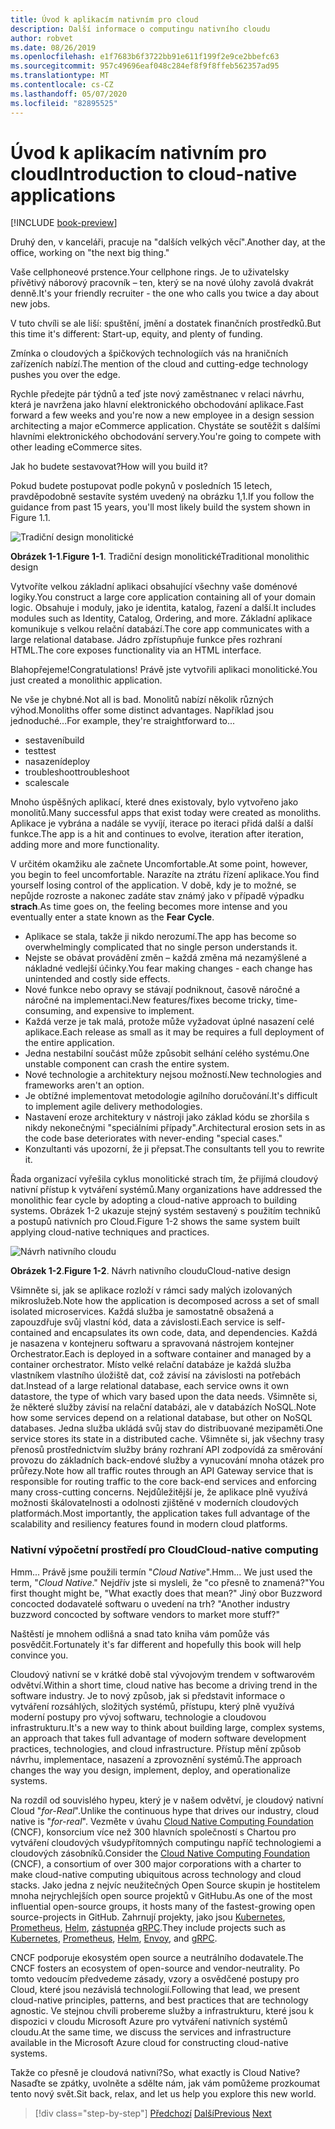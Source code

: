 ```yaml
---
title: Úvod k aplikacím nativním pro cloud
description: Další informace o computingu nativního cloudu
author: robvet
ms.date: 08/26/2019
ms.openlocfilehash: e1f7683b6f3722bb91e611f199f2e9ce2bbefc63
ms.sourcegitcommit: 957c49696eaf048c284ef8f9f8ffeb562357ad95
ms.translationtype: MT
ms.contentlocale: cs-CZ
ms.lasthandoff: 05/07/2020
ms.locfileid: "82895525"
---
```

# <a name="introduction-to-cloud-native-applications"></a><span data-ttu-id="f434b-103">Úvod k aplikacím nativním pro cloud</span><span class="sxs-lookup"><span data-stu-id="f434b-103">Introduction to cloud-native applications</span></span>

[!INCLUDE [book-preview](../../../includes/book-preview.md)]

<span data-ttu-id="f434b-104">Druhý den, v kanceláři, pracuje na "dalších velkých věcí".</span><span class="sxs-lookup"><span data-stu-id="f434b-104">Another day, at the office, working on "the next big thing."</span></span>

<span data-ttu-id="f434b-105">Vaše cellphoneové prstence.</span><span class="sxs-lookup"><span data-stu-id="f434b-105">Your cellphone rings.</span></span> <span data-ttu-id="f434b-106">Je to uživatelsky přívětivý náborový pracovník – ten, který se na nové úlohy zavolá dvakrát denně.</span><span class="sxs-lookup"><span data-stu-id="f434b-106">It's your friendly recruiter - the one who calls you twice a day about new jobs.</span></span>

<span data-ttu-id="f434b-107">V tuto chvíli se ale liší: spuštění, jmění a dostatek finančních prostředků.</span><span class="sxs-lookup"><span data-stu-id="f434b-107">But this time it's different: Start-up, equity, and plenty of funding.</span></span>

<span data-ttu-id="f434b-108">Zmínka o cloudových a špičkových technologiích vás na hraničních zařízeních nabízí.</span><span class="sxs-lookup"><span data-stu-id="f434b-108">The mention of the cloud and cutting-edge technology pushes you over the edge.</span></span>

<span data-ttu-id="f434b-109">Rychle předejte pár týdnů a teď jste nový zaměstnanec v relaci návrhu, která je navržena jako hlavní elektronického obchodování aplikace.</span><span class="sxs-lookup"><span data-stu-id="f434b-109">Fast forward a few weeks and you're now a new employee in a design session architecting a major eCommerce application.</span></span> <span data-ttu-id="f434b-110">Chystáte se soutěžit s dalšími hlavními elektronického obchodování servery.</span><span class="sxs-lookup"><span data-stu-id="f434b-110">You're going to compete with other leading eCommerce sites.</span></span>

<span data-ttu-id="f434b-111">Jak ho budete sestavovat?</span><span class="sxs-lookup"><span data-stu-id="f434b-111">How will you build it?</span></span>

<span data-ttu-id="f434b-112">Pokud budete postupovat podle pokynů v posledních 15 letech, pravděpodobně sestavíte systém uvedený na obrázku 1,1.</span><span class="sxs-lookup"><span data-stu-id="f434b-112">If you follow the guidance from past 15 years, you'll most likely build the system shown in Figure 1.1.</span></span>

![Tradiční design monolitické](./media/monolithic-design.png)

<span data-ttu-id="f434b-114">**Obrázek 1-1**.</span><span class="sxs-lookup"><span data-stu-id="f434b-114">**Figure 1-1**.</span></span> <span data-ttu-id="f434b-115">Tradiční design monolitické</span><span class="sxs-lookup"><span data-stu-id="f434b-115">Traditional monolithic design</span></span>

<span data-ttu-id="f434b-116">Vytvoříte velkou základní aplikaci obsahující všechny vaše doménové logiky.</span><span class="sxs-lookup"><span data-stu-id="f434b-116">You construct a large core application containing all of your domain logic.</span></span> <span data-ttu-id="f434b-117">Obsahuje i moduly, jako je identita, katalog, řazení a další.</span><span class="sxs-lookup"><span data-stu-id="f434b-117">It includes modules such as Identity, Catalog, Ordering, and more.</span></span> <span data-ttu-id="f434b-118">Základní aplikace komunikuje s velkou relační databází.</span><span class="sxs-lookup"><span data-stu-id="f434b-118">The core app communicates with a large relational database.</span></span> <span data-ttu-id="f434b-119">Jádro zpřístupňuje funkce přes rozhraní HTML.</span><span class="sxs-lookup"><span data-stu-id="f434b-119">The core exposes functionality via an HTML interface.</span></span>

<span data-ttu-id="f434b-120">Blahopřejeme!</span><span class="sxs-lookup"><span data-stu-id="f434b-120">Congratulations!</span></span>  <span data-ttu-id="f434b-121">Právě jste vytvořili aplikaci monolitické.</span><span class="sxs-lookup"><span data-stu-id="f434b-121">You just created a monolithic application.</span></span>

<span data-ttu-id="f434b-122">Ne vše je chybné.</span><span class="sxs-lookup"><span data-stu-id="f434b-122">Not all is bad.</span></span> <span data-ttu-id="f434b-123">Monolitů nabízí několik různých výhod.</span><span class="sxs-lookup"><span data-stu-id="f434b-123">Monoliths offer some distinct advantages.</span></span> <span data-ttu-id="f434b-124">Například jsou jednoduché...</span><span class="sxs-lookup"><span data-stu-id="f434b-124">For example, they're straightforward to...</span></span>

- <span data-ttu-id="f434b-125">sestavení</span><span class="sxs-lookup"><span data-stu-id="f434b-125">build</span></span>
- <span data-ttu-id="f434b-126">test</span><span class="sxs-lookup"><span data-stu-id="f434b-126">test</span></span>
- <span data-ttu-id="f434b-127">nasazení</span><span class="sxs-lookup"><span data-stu-id="f434b-127">deploy</span></span>
- <span data-ttu-id="f434b-128">troubleshoot</span><span class="sxs-lookup"><span data-stu-id="f434b-128">troubleshoot</span></span>
- <span data-ttu-id="f434b-129">scale</span><span class="sxs-lookup"><span data-stu-id="f434b-129">scale</span></span>

<span data-ttu-id="f434b-130">Mnoho úspěšných aplikací, které dnes existovaly, bylo vytvořeno jako monolitů.</span><span class="sxs-lookup"><span data-stu-id="f434b-130">Many successful apps that exist today were created as monoliths.</span></span> <span data-ttu-id="f434b-131">Aplikace je vybrána a nadále se vyvíjí, iterace po iteraci přidá další a další funkce.</span><span class="sxs-lookup"><span data-stu-id="f434b-131">The app is a hit and continues to evolve, iteration after iteration, adding more and more functionality.</span></span>

<span data-ttu-id="f434b-132">V určitém okamžiku ale začnete Uncomfortable.</span><span class="sxs-lookup"><span data-stu-id="f434b-132">At some point, however, you begin to feel uncomfortable.</span></span> <span data-ttu-id="f434b-133">Narazíte na ztrátu řízení aplikace.</span><span class="sxs-lookup"><span data-stu-id="f434b-133">You find yourself losing control of the application.</span></span> <span data-ttu-id="f434b-134">V době, kdy je to možné, se nepůjde rozroste a nakonec zadáte stav známý jako v případě výpadku **strach**.</span><span class="sxs-lookup"><span data-stu-id="f434b-134">As time goes on, the feeling becomes more intense and you eventually enter a state known as the **Fear Cycle**.</span></span>

- <span data-ttu-id="f434b-135">Aplikace se stala, takže ji nikdo nerozumí.</span><span class="sxs-lookup"><span data-stu-id="f434b-135">The app has become so overwhelmingly complicated that no single person understands it.</span></span>
- <span data-ttu-id="f434b-136">Nejste se obávat provádění změn – každá změna má nezamýšlené a nákladné vedlejší účinky.</span><span class="sxs-lookup"><span data-stu-id="f434b-136">You fear making changes - each change has unintended and costly side effects.</span></span>
- <span data-ttu-id="f434b-137">Nové funkce nebo opravy se stávají podniknout, časově náročné a náročné na implementaci.</span><span class="sxs-lookup"><span data-stu-id="f434b-137">New features/fixes become tricky, time-consuming, and expensive to implement.</span></span>
- <span data-ttu-id="f434b-138">Každá verze je tak malá, protože může vyžadovat úplné nasazení celé aplikace.</span><span class="sxs-lookup"><span data-stu-id="f434b-138">Each release as small as it may be requires a full deployment of the entire application.</span></span>
- <span data-ttu-id="f434b-139">Jedna nestabilní součást může způsobit selhání celého systému.</span><span class="sxs-lookup"><span data-stu-id="f434b-139">One unstable component can crash the entire system.</span></span>
- <span data-ttu-id="f434b-140">Nové technologie a architektury nejsou možností.</span><span class="sxs-lookup"><span data-stu-id="f434b-140">New technologies and frameworks aren't an option.</span></span>
- <span data-ttu-id="f434b-141">Je obtížné implementovat metodologie agilního doručování.</span><span class="sxs-lookup"><span data-stu-id="f434b-141">It's difficult to implement agile delivery methodologies.</span></span>
- <span data-ttu-id="f434b-142">Nastavení eroze architektury v nástroji jako základ kódu se zhoršila s nikdy nekonečnými "speciálními případy".</span><span class="sxs-lookup"><span data-stu-id="f434b-142">Architectural erosion sets in as the code base deteriorates with never-ending "special cases."</span></span>
- <span data-ttu-id="f434b-143">Konzultanti vás upozorní, že ji přepsat.</span><span class="sxs-lookup"><span data-stu-id="f434b-143">The consultants tell you to rewrite it.</span></span>

<span data-ttu-id="f434b-144">Řada organizací vyřešila cyklus monolitické strach tím, že přijímá cloudový nativní přístup k vytváření systémů.</span><span class="sxs-lookup"><span data-stu-id="f434b-144">Many organizations have addressed the monolithic fear cycle by adopting a cloud-native approach to building systems.</span></span> <span data-ttu-id="f434b-145">Obrázek 1-2 ukazuje stejný systém sestavený s použitím techniků a postupů nativních pro Cloud.</span><span class="sxs-lookup"><span data-stu-id="f434b-145">Figure 1-2 shows the same system built applying cloud-native techniques and practices.</span></span>

![Návrh nativního cloudu](./media/cloud-native-design.png)

<span data-ttu-id="f434b-147">**Obrázek 1-2**.</span><span class="sxs-lookup"><span data-stu-id="f434b-147">**Figure 1-2**.</span></span> <span data-ttu-id="f434b-148">Návrh nativního cloudu</span><span class="sxs-lookup"><span data-stu-id="f434b-148">Cloud-native design</span></span>

<span data-ttu-id="f434b-149">Všimněte si, jak se aplikace rozloží v rámci sady malých izolovaných mikroslužeb.</span><span class="sxs-lookup"><span data-stu-id="f434b-149">Note how the application is decomposed across a set of small isolated microservices.</span></span> <span data-ttu-id="f434b-150">Každá služba je samostatně obsažená a zapouzdřuje svůj vlastní kód, data a závislosti.</span><span class="sxs-lookup"><span data-stu-id="f434b-150">Each service is self-contained and encapsulates its own code, data, and dependencies.</span></span> <span data-ttu-id="f434b-151">Každá je nasazena v kontejneru softwaru a spravovaná nástrojem kontejner Orchestrator.</span><span class="sxs-lookup"><span data-stu-id="f434b-151">Each is deployed in a software container and managed by a container orchestrator.</span></span> <span data-ttu-id="f434b-152">Místo velké relační databáze je každá služba vlastníkem vlastního úložiště dat, což závisí na závislosti na potřebách dat.</span><span class="sxs-lookup"><span data-stu-id="f434b-152">Instead of a large relational database, each service owns it own datastore, the type of which vary based upon the data needs.</span></span> <span data-ttu-id="f434b-153">Všimněte si, že některé služby závisí na relační databázi, ale v databázích NoSQL.</span><span class="sxs-lookup"><span data-stu-id="f434b-153">Note how some services depend on a relational database, but other on NoSQL databases.</span></span> <span data-ttu-id="f434b-154">Jedna služba ukládá svůj stav do distribuované mezipaměti.</span><span class="sxs-lookup"><span data-stu-id="f434b-154">One service stores its state in a distributed cache.</span></span> <span data-ttu-id="f434b-155">Všimněte si, jak všechny trasy přenosů prostřednictvím služby brány rozhraní API zodpovídá za směrování provozu do základních back-endové služby a vynucování mnoha otázek pro průřezy.</span><span class="sxs-lookup"><span data-stu-id="f434b-155">Note how all traffic routes through an API Gateway service that is responsible for routing traffic to the core back-end services  and enforcing many cross-cutting concerns.</span></span> <span data-ttu-id="f434b-156">Nejdůležitější je, že aplikace plně využívá možnosti škálovatelnosti a odolnosti zjištěné v moderních cloudových platformách.</span><span class="sxs-lookup"><span data-stu-id="f434b-156">Most importantly, the application takes full advantage of the scalability and resiliency features found in modern cloud platforms.</span></span>

### <a name="cloud-native-computing"></a><span data-ttu-id="f434b-157">Nativní výpočetní prostředí pro Cloud</span><span class="sxs-lookup"><span data-stu-id="f434b-157">Cloud-native computing</span></span>

<span data-ttu-id="f434b-158">Hmm... Právě jsme použili termín "*Cloud Native*".</span><span class="sxs-lookup"><span data-stu-id="f434b-158">Hmm... We just used the term, "*Cloud Native*."</span></span> <span data-ttu-id="f434b-159">Nejdřív jste si mysleli, že "co přesně to znamená?"</span><span class="sxs-lookup"><span data-stu-id="f434b-159">You first thought might be, "What exactly does that mean?"</span></span> <span data-ttu-id="f434b-160">Jiný obor Buzzword concocted dodavatelé softwaru o uvedení na trh? "</span><span class="sxs-lookup"><span data-stu-id="f434b-160">Another industry buzzword concocted by software vendors to market more stuff?"</span></span>

<span data-ttu-id="f434b-161">Naštěstí je mnohem odlišná a snad tato kniha vám pomůže vás posvědčit.</span><span class="sxs-lookup"><span data-stu-id="f434b-161">Fortunately it's far different and hopefully this book will help convince you.</span></span>

<span data-ttu-id="f434b-162">Cloudový nativní se v krátké době stal vývojovým trendem v softwarovém odvětví.</span><span class="sxs-lookup"><span data-stu-id="f434b-162">Within a short time, cloud native has become a driving trend in the software industry.</span></span> <span data-ttu-id="f434b-163">Je to nový způsob, jak si představit informace o vytváření rozsáhlých, složitých systémů, přístupu, který plně využívá moderní postupy pro vývoj softwaru, technologie a cloudovou infrastrukturu.</span><span class="sxs-lookup"><span data-stu-id="f434b-163">It's a new way to think about building large, complex systems, an approach that takes full advantage of modern software development practices, technologies, and cloud infrastructure.</span></span> <span data-ttu-id="f434b-164">Přístup mění způsob návrhu, implementace, nasazení a zprovoznění systémů.</span><span class="sxs-lookup"><span data-stu-id="f434b-164">The approach changes the way you design, implement, deploy, and operationalize systems.</span></span>

<span data-ttu-id="f434b-165">Na rozdíl od souvislého hypeu, který je v našem odvětví, je cloudový nativní Cloud "*for-Real*".</span><span class="sxs-lookup"><span data-stu-id="f434b-165">Unlike the continuous hype that drives our industry, cloud native is "*for-real*".</span></span> <span data-ttu-id="f434b-166">Vezměte v úvahu [Cloud Native Computing Foundation](https://www.cncf.io/) (CNCF), konsorcium více než 300 hlavních společností s Chartou pro vytváření cloudových všudypřítomných computingu napříč technologiemi a cloudových zásobníků.</span><span class="sxs-lookup"><span data-stu-id="f434b-166">Consider the [Cloud Native Computing Foundation](https://www.cncf.io/) (CNCF), a consortium of over 300 major corporations with a charter to make cloud-native computing ubiquitous across technology and cloud stacks.</span></span> <span data-ttu-id="f434b-167">Jako jedna z nejvíc neužitečných Open Source skupin je hostitelem mnoha nejrychlejších open source projektů v GitHubu.</span><span class="sxs-lookup"><span data-stu-id="f434b-167">As one of the most influential open-source groups, it hosts many of the fastest-growing open source-projects in GitHub.</span></span> <span data-ttu-id="f434b-168">Zahrnují projekty, jako jsou [Kubernetes](https://kubernetes.io/), [Prometheus](https://prometheus.io/), [Helm](https://helm.sh/), [zástupné](https://www.envoyproxy.io/)a [gRPC](https://grpc.io/).</span><span class="sxs-lookup"><span data-stu-id="f434b-168">They include projects such as [Kubernetes](https://kubernetes.io/), [Prometheus](https://prometheus.io/), [Helm](https://helm.sh/), [Envoy](https://www.envoyproxy.io/), and [gRPC](https://grpc.io/).</span></span>

<span data-ttu-id="f434b-169">CNCF podporuje ekosystém open source a neutrálního dodavatele.</span><span class="sxs-lookup"><span data-stu-id="f434b-169">The CNCF fosters an ecosystem of open-source and vendor-neutrality.</span></span> <span data-ttu-id="f434b-170">Po tomto vedoucím předvedeme zásady, vzory a osvědčené postupy pro Cloud, které jsou nezávislá technologií.</span><span class="sxs-lookup"><span data-stu-id="f434b-170">Following that lead, we present cloud-native principles, patterns, and best practices that are technology agnostic.</span></span> <span data-ttu-id="f434b-171">Ve stejnou chvíli probereme služby a infrastrukturu, které jsou k dispozici v cloudu Microsoft Azure pro vytváření nativních systémů cloudu.</span><span class="sxs-lookup"><span data-stu-id="f434b-171">At the same time, we discuss the services and infrastructure available in the Microsoft Azure cloud for constructing cloud-native systems.</span></span>

<span data-ttu-id="f434b-172">Takže co přesně je cloudová nativní?</span><span class="sxs-lookup"><span data-stu-id="f434b-172">So, what exactly is Cloud Native?</span></span> <span data-ttu-id="f434b-173">Nasaďte se zpátky, uvolněte a sdělte nám, jak vám pomůžeme prozkoumat tento nový svět.</span><span class="sxs-lookup"><span data-stu-id="f434b-173">Sit back, relax, and let us help you explore this new world.</span></span>

>[!div class="step-by-step"]
><span data-ttu-id="f434b-174">[Předchozí](index.md)
>[Další](definition.md)</span><span class="sxs-lookup"><span data-stu-id="f434b-174">[Previous](index.md)
[Next](definition.md)</span></span>

